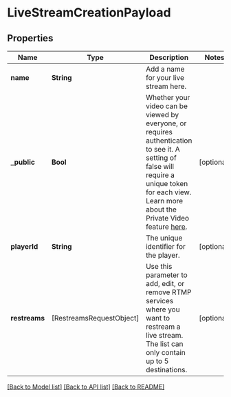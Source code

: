 # LiveStreamCreationPayload

## Properties
Name | Type | Description | Notes
------------ | ------------- | ------------- | -------------
**name** | **String** | Add a name for your live stream here. | 
**_public** | **Bool** | Whether your video can be viewed by everyone, or requires authentication to see it. A setting of false will require a unique token for each view. Learn more about the Private Video feature [here](https://docs.api.video/delivery-analytics/video-privacy-access-management). | [optional] 
**playerId** | **String** | The unique identifier for the player. | [optional] 
**restreams** | [RestreamsRequestObject] | Use this parameter to add, edit, or remove RTMP services where you want to restream a live stream. The list can only contain up to 5 destinations. | [optional] 

[[Back to Model list]](../README.md#documentation-for-models) [[Back to API list]](../README.md#documentation-for-api-endpoints) [[Back to README]](../README.md)



